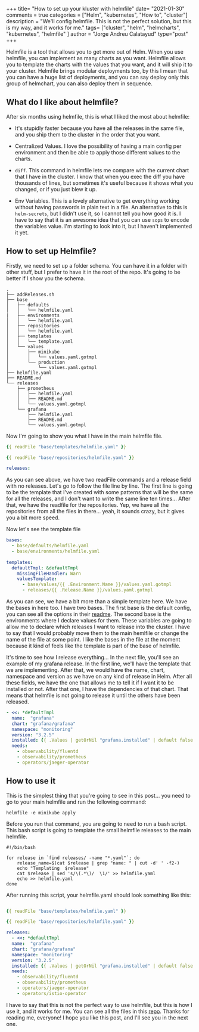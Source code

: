 +++
title= "How to set up your kluster with helmfile"
date= "2021-01-30"
comments = true
categories = ["Helm", "kubernetes", "How to", "cluster"]
description = "We'll config helmfile. This is not the perfect solution, but this is my way, and it works for me."
tags= ["cluster", "helm", "helmcharts", "kubernetes", "helmfile" ]
author = "Jorge Andreu Calatayud"
type="post"
+++


Helmfile is a tool that allows you to get more out of Helm. When you use helmfile, you can implement as many charts as you want. Helmfile allows you to template the charts with the values that you want, and it will ship it to your cluster. Helmfile brings modular deployments too, by this I mean that you can have a huge list of deployments, and you can say deploy only this group of helmchart, you can also deploy them in sequence.

## What do I like about helmfile?
After six months using helmfile, this is what I liked the most about helmfile:
-  It's stupidly faster because you have all the releases in the same file, and you ship them to the cluster in the order that you want.


- Centralized Values. I love the possibility of having a main config per environment and then be able to apply those different values to the charts.

- `diff`. This command in helmfile lets me compare with the current chart that I have in the cluster. I know that when you exec the diff you have thousands of lines, but sometimes it's useful because it shows what you changed, or if you just blew it up.

- Env Variables. This is a lovely alternative to get everything working without having passwords in plain text in a file. An alternative to this is `helm-secrets`, but I didn't use it, so I cannot tell you how good it is. I have to say that it is an awesome idea that you can use `sops` to encode the variables value. I'm starting to look into it, but I haven't implemented it yet.
  
## How to set up Helmfile?

Firstly, we need to set up a folder schema. You can have it in a folder with other stuff, but I prefer to have it in the root of the repo. It's going to be better if I show you the schema.

```shell
.
├── addReleases.sh
├── base
│   ├── defaults
│   │   └── helmfile.yaml
|   ├── environments
│   │   └── helmfile.yaml
│   ├── repositories
│   │   └── helmfile.yaml
│   ├── templates
│   │   └── template.yaml
│   └── values
│       ├── minikube
│       │   └── values.yaml.gotmpl
│       └── production
│           └── values.yaml.gotmpl
├── helmfile.yaml
├── README.md
└── releases
    ├── prometheus
    │   ├── helmfile.yaml
    │   ├── README.md
    │   └── values.yaml.gotmpl
    └── grafana
        ├── helmfile.yaml
        ├── README.md
        └── values.yaml.gotmpl

```

Now I'm going to show you what I have in the main helmfile file.

```yaml
{{ readFile "base/templates/helmfile.yaml" }}

{{ readFile "base/repositories/helmfile.yaml" }}

releases:

```

As you can see above, we have two readFile commands and a release field with no releases. Let's go to follow the file line by line. The first line is going to be the template that I've created with some patterns that will be the same for all the releases, and I don't want to write the same line ten times... After that, we have the readfile for the repositories. Yep, we have all the repositories from all the files in there... yeah, it sounds crazy, but it gives you a bit more speed. 


Now let's see the template file

```yaml
bases:
  - base/defaults/helmfile.yaml
  - base/environments/helmfile.yaml
  
templates:
  defaultTmpl: &defaultTmpl
    missingFileHandler: Warn
    valuesTemplate:
      - base/values/{{ .Environment.Name }}/values.yaml.gotmpl
      - releases/{{ .Release.Name }}/values.yaml.gotmpl
```


As you can see, we have a bit more than a simple template here. We have the bases in here too. I have two bases. The first base is the default config, you can see all the options in their [readme](https://github.com/roboll/helmfile/blob/master/README.md#configuration). The second base is the environments where I declare values for them. These variables are going to allow me to declare which releases I want to release into the cluster. I have to say that I would probably move them to the main hemlfile or change the name of the file at some point. I like the bases in the file at the moment because it kind of feels like the template is part of the base of helmfile.

It's time to see how I release everything... In the next file, you'll see an example of my grafana release. In the first line, we'll have the template that we are implementing. After that, we would have the name, chart, namespace and version as we have on any kind of release in Helm. After all these fields, we have the one that allows me to tell it if I want it to be installed or not. After that one, I have the dependencies of that chart. That means that helmfile is not going to release it until the others have been released.

```yaml
- <<: *defaultTmpl
  name:  "grafana"
  chart: "grafana/grafana"
  namespace: "monitoring"
  version: "3.2.5"
  installed: {{ .Values | getOrNil "grafana.installed" | default false }}
  needs: 
    - observability/fluentd
    - observability/prometheus
    - operators/jaeger-operator
```

## How to use it

This is the simplest thing that you're going to see in this post... you need to go to your main helmfile and run the following command:

```shell
helmfile -e minikube apply 
```

Before you run that command, you are going to need to run a bash script. This bash script is going to template the small helmfile releases to the main helmfile. 

```shell
#!/bin/bash

for release in `find releases/ -name "*.yaml"`; do
    release_name=$(cat $release | grep "name: " | cut -d' ' -f2-)
    echo "Templating  $release"
    cat $release | sed 's/\(.*\)/  \1/' >> helmfile.yaml
    echo >> helmfile.yaml
done
```

After running this script, your helmfile.yaml should look something like this:


```yaml

{{ readFile "base/templates/helmfile.yaml" }}

{{ readFile "base/repositories/helmfile.yaml" }}

releases:
  - <<: *defaultTmpl
  name:  "grafana"
  chart: "grafana/grafana"
  namespace: "monitoring"
  version: "3.2.5"
  installed: {{ .Values | getOrNil "grafana.installed" | default false }}
  needs: 
    - observability/fluentd
    - observability/prometheus
    - operators/jaeger-operator
    - operators/istio-operator
```

I have to say that this is not the perfect way to use helmfile, but this is how I use it, and it works for me. You can see all the files in this [repo](https://github.com/jorgeancal/helmfile-schema). Thanks for reading me, everyone! I hope you like this post, and I'll see you in the next one.